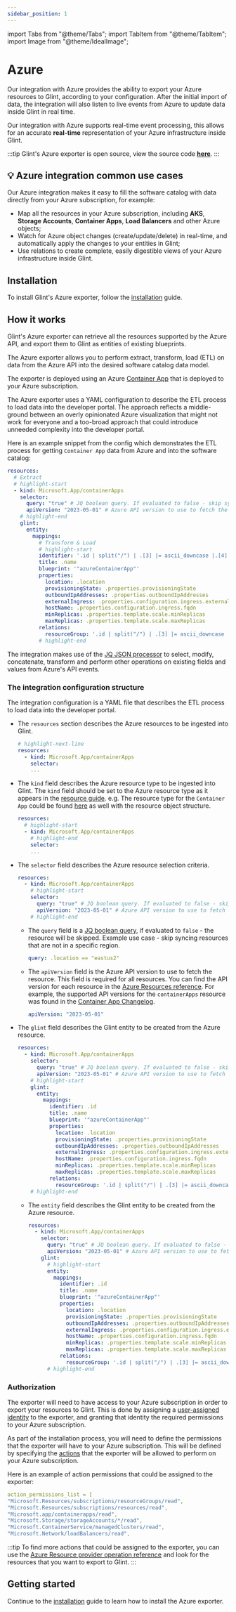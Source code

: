 ```yaml
---
sidebar_position: 1
---
```


import Tabs from "@theme/Tabs";
import TabItem from "@theme/TabItem";
import Image from "@theme/IdealImage";

# Azure

Our integration with Azure provides the ability to export your Azure resources to Glint, according to your configuration.
After the initial import of data, the integration will also listen to live events from Azure to update data inside Glint in real time.

Our integration with Azure supports real-time event processing, this allows for an accurate **real-time** representation of your Azure infrastructure inside Glint.

:::tip
Glint's Azure exporter is open source, view the source code [**here**](https://github.com/kozmoai/ocean/tree/main/integrations/azure).
:::

## 💡 Azure integration common use cases

Our Azure integration makes it easy to fill the software catalog with data directly from your Azure subscription, for example:

- Map all the resources in your Azure subscription, including **AKS**, **Storage Accounts**, **Container Apps**, **Load Balancers** and other Azure objects;
- Watch for Azure object changes (create/update/delete) in real-time, and automatically apply the changes to your entities in Glint;
- Use relations to create complete, easily digestible views of your Azure infrastructure inside Glint.

## Installation

To install Glint's Azure exporter, follow the [installation](./installation.md) guide.

## How it works

Glint's Azure exporter can retrieve all the resources supported by the Azure API, and export them to Glint as entities of existing blueprints.

The Azure exporter allows you to perform extract, transform, load (ETL) on data from the Azure API into the desired software catalog data model.

The exporter is deployed using an Azure [Container App](https://learn.microsoft.com/en-us/azure/container-apps/overview) that is deployed to your Azure subscription.

The Azure exporter uses a YAML configuration to describe the ETL process to load data into the developer portal. The approach reflects a middle-ground between an overly opinionated Azure visualization that might not work for everyone and a too-broad approach that could introduce unneeded complexity into the developer portal.

Here is an example snippet from the config which demonstrates the ETL process for getting `Container App` data from Azure and into the software catalog:

```yaml showLineNumbers
resources:
  # Extract
  # highlight-start
  - kind: Microsoft.App/containerApps
    selector:
      query: "true" # JQ boolean query. If evaluated to false - skip syncing the object.
      apiVersion: "2023-05-01" # Azure API version to use to fetch the resource
    # highlight-end
    glint:
      entity:
        mappings:
          # Transform & Load
          # highlight-start
          identifier: '.id | split("/") | .[3] |= ascii_downcase |.[4] |= ascii_downcase | join("/")' # lowercase only the resourceGroups namespace and name to align how azure API returns the resource group reference
          title: .name
          blueprint: '"azureContainerApp"'
          properties:
            location: .location
            provisioningState: .properties.provisioningState
            outboundIpAddresses: .properties.outboundIpAddresses
            externalIngress: .properties.configuration.ingress.external
            hostName: .properties.configuration.ingress.fqdn
            minReplicas: .properties.template.scale.minReplicas
            maxReplicas: .properties.template.scale.maxReplicas
          relations:
            resourceGroup: '.id | split("/") | .[3] |= ascii_downcase |.[4] |= ascii_downcase | .[:5] |join("/")'
          # highlight-end
```

The integration makes use of the [JQ JSON processor](https://stedolan.github.io/jq/manual/) to select, modify, concatenate, transform and perform other operations on existing fields and values from Azure's API events.

### The integration configuration structure

The integration configuration is a YAML file that describes the ETL process to load data into the developer portal.

- The `resources` section describes the Azure resources to be ingested into Glint.
  ```yaml showLineNumbers
  # highlight-next-line
  resources:
    - kind: Microsoft.App/containerApps
      selector:
      ...
  ```
- The `kind` field describes the Azure resource type to be ingested into Glint.
  The `kind` field should be set to the Azure resource type as it appears in the [resource guide](https://learn.microsoft.com/en-us/azure/templates/). e.g. The resource type for the `Container App` could be found [here](https://learn.microsoft.com/en-us/azure/templates/microsoft.app/containerapps?pivots=deployment-language-arm-template) as well with the resource object structure.
  ```yaml showLineNumbers
  resources:
    # highlight-start
    - kind: Microsoft.App/containerApps
      # highlight-end
      selector:
      ...
  ```
- The `selector` field describes the Azure resource selection criteria.

  ```yaml showLineNumbers
  resources:
    - kind: Microsoft.App/containerApps
      # highlight-start
      selector:
        query: "true" # JQ boolean query. If evaluated to false - skip syncing the object.
        apiVersion: "2023-05-01" # Azure API version to use to fetch the resource
      # highlight-end
  ```

  - The `query` field is a [JQ boolean query](https://stedolan.github.io/jq/manual/#Basicfilters), if evaluated to `false` - the resource will be skipped. Example use case - skip syncing resources that are not in a specific region.
    ```yaml showLineNumbers
    query: .location == "eastus2"
    ```
  - The `apiVersion` field is the Azure API version to use to fetch the resource. This field is required for all resources. You can find the API version for each resource in the [Azure Resources reference](https://learn.microsoft.com/en-us/azure/templates/). For example, the supported API versions for the `containerApps` resource was found in the [Container App Changelog](https://learn.microsoft.com/en-us/azure/templates/microsoft.app/change-log/containerapps).
    ```yaml showLineNumbers
    apiVersion: "2023-05-01"
    ```

- The `glint` field describes the Glint entity to be created from the Azure resource.
  ```yaml showLineNumbers
  resources:
    - kind: Microsoft.App/containerApps
      selector:
        query: "true" # JQ boolean query. If evaluated to false - skip syncing the object.
        apiVersion: "2023-05-01" # Azure API version to use to fetch the resource
      # highlight-start
      glint:
        entity:
          mappings:
            identifier: .id
            title: .name
            blueprint: '"azureContainerApp"'
            properties:
              location: .location
              provisioningState: .properties.provisioningState
              outboundIpAddresses: .properties.outboundIpAddresses
              externalIngress: .properties.configuration.ingress.external
              hostName: .properties.configuration.ingress.fqdn
              minReplicas: .properties.template.scale.minReplicas
              maxReplicas: .properties.template.scale.maxReplicas
            relations:
              resourceGroup: '.id | split("/") | .[3] |= ascii_downcase |.[4] |= ascii_downcase | .[:5] |join("/")'
      # highlight-end
  ```
  - The `entity` field describes the Glint entity to be created from the Azure resource.
    ```yaml showLineNumbers
    resources:
      - kind: Microsoft.App/containerApps
        selector:
          query: "true" # JQ boolean query. If evaluated to false - skip syncing the object.
          apiVersion: "2023-05-01" # Azure API version to use to fetch the resource
        glint:
          # highlight-start
          entity:
            mappings:
              identifier: .id
              title: .name
              blueprint: '"azureContainerApp"'
              properties:
                location: .location
                provisioningState: .properties.provisioningState
                outboundIpAddresses: .properties.outboundIpAddresses
                externalIngress: .properties.configuration.ingress.external
                hostName: .properties.configuration.ingress.fqdn
                minReplicas: .properties.template.scale.minReplicas
                maxReplicas: .properties.template.scale.maxReplicas
              relations:
                resourceGroup: '.id | split("/") | .[3] |= ascii_downcase |.[4] |= ascii_downcase | .[:5] |join("/")'
          # highlight-end
    ```

### Authorization

The exporter will need to have access to your Azure subscription in order to export your resources to Glint.
This is done by assigning a [user-assigned identity](https://learn.microsoft.com/en-us/azure/container-apps/managed-identity?tabs=portal,dotnet#add-a-user-assigned-identity) to the exporter, and granting that identity the required permissions to your Azure subscription.

As part of the installation process, you will need to define the permissions that the exporter will have to your Azure subscription.
This will be defined by specifying the [actions](https://learn.microsoft.com/en-us/azure/role-based-access-control/role-definitions#actions) that the exporter will be allowed to perform on your Azure subscription.

Here is an example of action permissions that could be assigned to the exporter:

```yaml showLineNumbers
action_permissions_list = [
"Microsoft.Resources/subscriptions/resourceGroups/read",
"Microsoft.Resources/subscriptions/resources/read",
"Microsoft.app/containerapps/read",
"Microsoft.Storage/storageAccounts/*/read",
"Microsoft.ContainerService/managedClusters/read",
"Microsoft.Network/loadBalancers/read",
```

:::tip
To find more actions that could be assigned to the exporter, you can use the [Azure Resource provider operation reference](https://learn.microsoft.com/en-us/azure/role-based-access-control/resource-provider-operations) and look for the resources that you want to export to Glint.
:::

## Getting started

Continue to the [installation](./installation.md) guide to learn how to install the Azure exporter.
